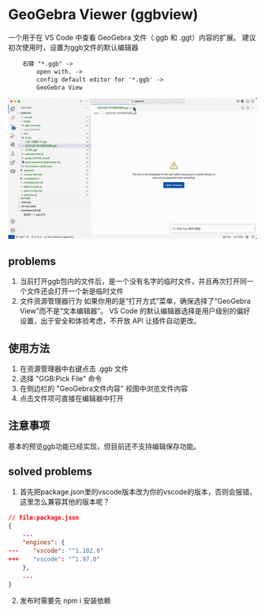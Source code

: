 # GeoGebra Viewer (ggbview)

一个用于在 VS Code 中查看 GeoGebra 文件（.ggb 和 .ggt）内容的扩展。
建议初次使用时，设置为ggb文件的默认编辑器
```
    右键 "*.ggb" -> 
        open with. ->
        config default editor for '*.ggb' -> 
        GeoGebra View
```
![设置为默认](setasdefault.gif)

## problems 

1. 当前打开ggb包内的文件后，是一个没有名字的临时文件，并且再次打开同一个文件还会打开一个新是临时文件
2. 文件资源管理器行为
如果你用的是“打开方式”菜单，确保选择了“GeoGebra View”而不是“文本编辑器”。
VS Code 的默认编辑器选择是用户级别的偏好设置，出于安全和体验考虑，不开放 API 让插件自动更改。

## 使用方法

1. 在资源管理器中右键点击 .ggb 文件
2. 选择 "GGB:Pick File" 命令
3. 在侧边栏的 "GeoGebra文件内容" 视图中浏览文件内容
4. 点击文件项可直接在编辑器中打开

## 注意事项

基本的预览ggb功能已经实现，但目前还不支持编辑保存功能。

## solved problems
1. 首先把package.json里的vscode版本改为你的vscode的版本，否则会报错，这里怎么兼容其他的版本呢？
```json
// file:package.json
{
    ...
    "engines": {
---    "vscode": "^1.102.0"
+++    "vscode": "^1.97.0"
    },
    ...
}
```
2. 发布时需要先 npm i 安装依赖

